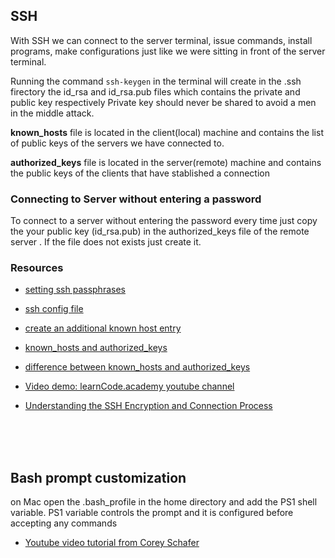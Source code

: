 ## SSH
With SSH we can connect to the server terminal, issue commands, install programs, make configurations just like we were sitting in front of the server terminal.

Running the command `ssh-keygen` in the terminal will create in the .ssh firectory the id_rsa and id_rsa.pub files  which contains the private and public key  respectively  Private key should never be shared to avoid a men in the middle attack.

**known_hosts** file is located in the client(local) machine and contains the list of public keys of the servers we have connected to.

**authorized_keys** file is located in the server(remote) machine and contains the public keys of the clients that have stablished a connection

### Connecting to Server without entering a password
To connect to a server without entering the password every time just copy the your public key (id_rsa.pub)  in the authorized_keys file of the remote server . If the file does not exists just create it.

### Resources
- [setting ssh passphrases](https://help.github.com/articles/working-with-ssh-key-passphrases/)

- [ssh config file](https://mediatemple.net/community/products/grid/204644730/using-an-ssh-config-file)

- [create an additional known host entry](https://superuser.com/questions/416246/generating-known-host-entry)

- [known_hosts and authorized_keys](https://unix.stackexchange.com/questions/42643/ssh-key-based-authentication-known-hosts-vs-authorized-keys)
- [difference between known_hosts and authorized_keys](https://security.stackexchange.com/questions/20706/what-is-the-difference-between-authorized-keys-and-known-hosts-file-for-ssh)

- [Video demo: learnCode.academy youtube channel](https://youtu.be/DbPDraCYju8)

- [Understanding the SSH Encryption and Connection Process](https://www.digitalocean.com/community/tutorials/understanding-the-ssh-encryption-and-connection-process#how-does-ssh-work)




</br></br></br>


## Bash prompt customization </br>

on Mac open the .bash_profile in the home directory and add the PS1 shell variable. PS1 variable controls the prompt and it is configured before accepting any commands

- [Youtube video tutorial from Corey Schafer ](https://youtu.be/LXgXV7YmSiU)
